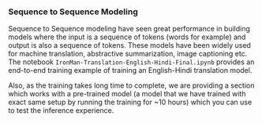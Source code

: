 ### Sequence to Sequence Modeling

Sequence to Sequence modeling have seen great performance in building models where the input is a sequence of tokens (words for example) and output is also a sequence of tokens. These models have been widely used for machine translation, abstractive summarization, image captioning etc. The notebook `IronMan-Translation-English-Hindi-Final.ipynb` provides an end-to-end training example of training an English-Hindi translation model.  

Also, as the training takes long time to complete, we are providing a section which works with a pre-trained model (a model that we have trained with exact same setup by running the training for ~10 hours) which you can use to test the inference experience.
